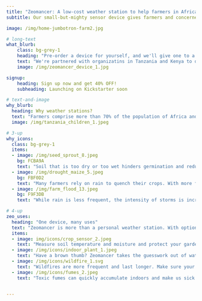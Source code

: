 ```yaml
---
title: "Zeomancer: A low-cost weather station to help farmers in Africa (and you) adapt to climate change"
subtitle: Our small-but-mighty sensor device gives farmers and concerned citizens alike access to critical data to survive and thrive in a changing climate. Help us bring climate justice to those most vulnerable to climate change.

image: /img/home-jumbotron-farm2.jpg

# long-text
what_blurb:
    class: bg-grey-1
    heading: "Pre-order a device for yourself, and we'll give one to a farmer in Africa"
    text: "We're partnered with organizatins in Tanzania and Kenya to distribute a minimum 1200 devices to farmers in those countries. Your purchase of a device covers the cost of another device for a farmer there."
    image: /img/zeomancer_device_1.jpg

signup:
    heading: Sign up now and get 40% OFF!
    subheading: Launching on Kickstarter soon

# text-and-image
why_blurb:
  heading: Why weather stations?
  text: "Farmers comprise more than 70% of the population of Africa and subsist on the food they grow. These farmers have no access to weather forecasts and are at the mercy of the heavens. That results in crop losses of 30% or more per year. Access to reliable, hyperlocal weather forecasts does more than help farmers adapt to climate change. They also increase food security and help alleviate poverty."
  image: /img/tanzania_children_1.jpeg

# 3-up
why_icons:
  class: bg-grey-1
  items:
  - image: /img/seed_sprout_8.jpeg
    bg: FCBA9A
    text: "Soil that is too dry or too wet hinders germination and reduces yields. With weather forecasts, farmers can sow seeds at the right time to maximize yields."
  - image: /img/drought_maize_5.jpeg
    bg: FBF0D2
    text: "Many farmers rely on rain to quench their crops. With more frequent and longer dry spells, farmers need to know how long they need to wait for rain."
  - image: /img/farm_flood_13.jpeg
    bg: F9F3DB
    text: "While rain is less frequent, the intensity of storms is increasing. Farmers need to protect against floods and other water events."

# 4-up
zeo_uses:
  heading: "One device, many uses"
  text: "Zeomancer is more than a personal weather station. With optional sensors, it can monitor soil conditions in your garden, monitor your indoor or outdoor air quality, and more!"
  items:
  - image: img/icons/crop_sensor_2.jpeg
    text: "Measure soil temperature and moisture and protect your garden from drought and rot."
  - image: /img/icons/indoor_plant_1.jpeg
    text: "Have a brown thumb? Zeomancer takes the guesswork out of watering so your plants stay healthy and vibrant."
  - image: /img/icons/wildfire_1.svg
    text: "Wildfires are more frequent and last longer. Make sure your indoor environment stays smoke free."
  - image: /img/icons/fumes_2.jpeg
    text: "Toxic fumes can quickly accumulate indoors and make us sick. Zeomancer can monitor your air quality and help you improve your indoor air quality."


---
```


